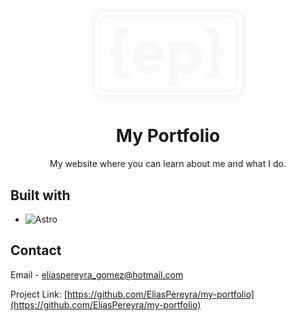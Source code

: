 <div align="center">
  <a href="https://eliaspereyra.com">
    <img src="https://github.com/EliasPereyra/my-portfolio/blob/main/public/assets/logo-white.svg" width="250" />
  </a>
  <h1>My Portfolio</h1>
  <p>My website where you can learn about me and what I do.</p>
</div>

## Built with

- ![Astro][astro]

[astro]: https://img.shields.io/badge/astro-FF5D01?style=for-the-badge&logo=astro&logoColor=white

## Contact

Email - [eliaspereyra_gomez@hotmail.com](mailto:eliaspereyra_gomez@hotmail.com)

Project Link: [https://github.com/EliasPereyra/my-portfolio](https://github.com/EliasPereyra/my-portfolio)
